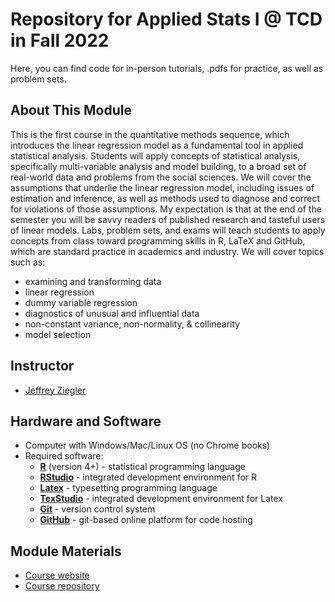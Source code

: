 # Repository for Applied Stats I @ TCD in Fall 2022

Here, you can find code for in-person tutorials, .pdfs for practice, as well as problem sets.


## About This Module

This is the first course in the quantitative methods sequence, which introduces the linear regression model as a fundamental tool in applied statistical analysis. Students will apply concepts of statistical analysis, specifically multi-variable analysis and model building, to a broad set of real-world data and problems from the social sciences. We will cover the assumptions that underlie the linear regression model, including issues of estimation and inference, as well as methods used to diagnose and correct for violations of those assumptions. My expectation is that at the end of the semester you will be savvy readers of published research and tasteful users of linear models. Labs, problem sets, and exams will teach students to apply concepts from class toward programming skills in R, LaTeX and GitHub, which are standard practice in academics and industry. We will cover topics such as:
- examining and transforming data
- linear regression 
- dummy variable regression
- diagnostics of unusual and influential data
- non-constant variance, non-normality, \& collinearity
- model selection

## Instructor

- [Jeffrey Ziegler](mailto:zieglerj@tcd.ie)

## Hardware and Software

- Computer with Windows/Mac/Linux OS (no Chrome books)
- Required software:
    - [**R**](https://cran.r-project.org/) (version 4+) - statistical programming language
    - [**RStudio**](https://www.rstudio.com/) - integrated development environment for R
    - [**Latex**](https://www.latex-project.org/get/) - typesetting programming language
    - [**TexStudio**](https://www.texstudio.org/) - integrated development environment for Latex
    - [**Git**](https://git-scm.com/) - version control system
    - [**GitHub**](https://github.com/) - git-based online platform for code hosting
   
## Module Materials

- [Course website](http://jeffreyziegler.org/pages/POU7001/454bb65f037965c84ff5ab4e9140df7e4787e69a/)
- [Course repository](https://github.com/ASDS-TCD/StatsI_Fall2022/)


